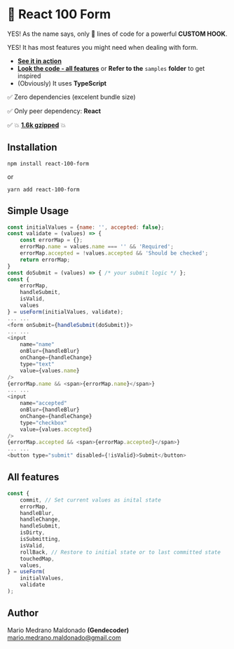 # 🎯 React 100 Form

YES! As the name says, only 💯 lines of code for a powerful **CUSTOM HOOK**.

YES! It has most features you might need when dealing with form.

* [**See it in action**](https://5cnig.csb.app/ "**See it in action here**")
* [**Look the code - all features**](https://codesandbox.io/s/practical-faraday-5cnig?file=/src/samples/index.tsx:36-43 "Look at the sample code making use of all features") or **Refer to the** `samples` **folder** to get inspired
*  (Obviously) It uses **TypeScript**

✅ Zero dependencies (excelent bundle size)

✅ Only peer dependency: **React**

✅ 💥 [**1.6k gzipped**](https://bundlephobia.com/result?p=react-100-form@0.1.7) 💥

## Installation

`npm install react-100-form`

or

`yarn add react-100-form`

## Simple Usage

```javascript
const initialValues = {name: '', accepted: false};
const validate = (values) => {
	const errorMap = {};
	errorMap.name = values.name === '' && 'Required';
	errorMap.accepted = !values.accepted && 'Should be checked';
	return errorMap;
}
const doSubmit = (values) => { /* your submit logic */ };
const {
	errorMap,
	handleSubmit,
	isValid,
	values
} = useForm(initialValues, validate);
...	...
<form onSubmit={handleSubmit(doSubmit)}>
...	...
<input
	name="name"
	onBlur={handleBlur}
	onChange={handleChange}
	type="text"
	value={values.name}
/>
{errorMap.name && <span>{errorMap.name}</span>}
...	...
<input
	name="accepted"
	onBlur={handleBlur}
	onChange={handleChange}
	type="checkbox"
	value={values.accepted}
/>
{errorMap.accepted && <span>{errorMap.accepted}</span>}
...	...
<button type="submit" disabled={!isValid}>Submit</button>
```

## All features

```javascript
const {
	commit, // Set current values as inital state
	errorMap,
	handleBlur,
	handleChange,
	handleSubmit,
	isDirty,
	isSubmitting,
	isValid,
	rollBack, // Restore to initial state or to last committed state
	touchedMap,
	values,
} = useForm(
	initialValues,
	validate
);
```

## Author

Mario Medrano Maldonado **(Gendecoder)** <mario.medrano.maldonado@gmail.com>
